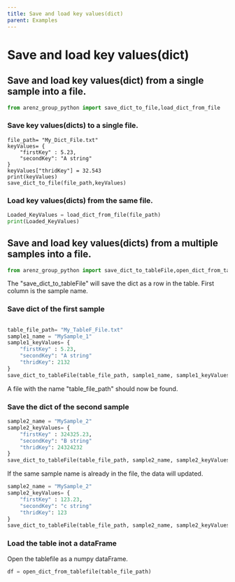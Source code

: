 ```yaml
---
title: Save and load key values(dict)
parent: Examples
---
```

# Save and load key values(dict)

## Save and load key values(dict) from a single sample into a file. 

```python 
from arenz_group_python import save_dict_to_file,load_dict_from_file
```
### Save key values(dicts) to a single file. 
``` 
file_path= "My_Dict_File.txt"
keyValues= {
    "firstKey" : 5.23,
    "secondKey": "A string" 
}
keyValues["thridKey"] = 32.543
print(keyValues)
save_dict_to_file(file_path,keyValues)
```

### Load key values(dicts) from the same file. 
```python
Loaded_KeyValues = load_dict_from_file(file_path)
print(Loaded_KeyValues)
```

## Save and load key values(dicts) from a multiple samples into a file. 

```python 
from arenz_group_python import save_dict_to_tableFile,open_dict_from_tablefile
```
The "save_dict_to_tableFile" will save the dict as a row in the table. First column is the sample name.
### Save dict of the first sample
```python

table_file_path= "My_TableF_File.txt"
sample1_name = "MySample_1"
sample1_keyValues= {
    "firstKey" : 5.23,
    "secondKey": "A string" 
    "thridKey": 2132 
}
save_dict_to_tableFile(table_file_path, sample1_name, sample1_keyValues )
```
A file with the name "table_file_path" should now be found.

### Save the dict of the second sample

```python
sample2_name = "MySample_2"
sample2_keyValues= {
    "firstKey" : 324325.23,
    "secondKey": "B string" 
    "thridKey": 24324232 
}
save_dict_to_tableFile(table_file_path, sample2_name, sample2_keyValues )

```
If the same sample name is already in the file, the data will updated.

```python
sample2_name = "MySample_2"
sample2_keyValues= {
    "firstKey" : 123.23,
    "secondKey": "c string" 
    "thridKey": 123 
}
save_dict_to_tableFile(table_file_path, sample2_name, sample2_keyValues )

```
### Load the table inot a dataFrame
Open the tablefile as a numpy dataFrame.
```python
df = open_dict_from_tablefile(table_file_path)

```
